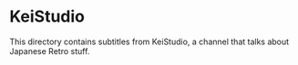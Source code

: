 # KeiStudio

This directory contains subtitles from KeiStudio, a channel that talks about Japanese Retro stuff.
